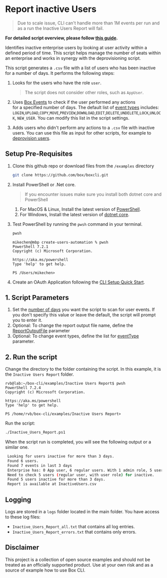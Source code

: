 # Report inactive Users 

> Due to scale issue, CLI can't handle more than 1M events per run and as a run the Inactive Users Report will fail.

**For detailed script overview, please follow [this guide][user-guide].**

Identifies inactive enterprise users by looking at user activity within a defined period of time. This script helps manage the number of seats within an enterprise and works in synergy with the deprovisioning script.

This script generates a `.csv` file with a list of users who has been inactive for a number of days. It performs the following steps:

1. Looks for the users who have the role `user`.
   > The script does not consider other roles, such as `AppUser`.

2. Uses [Box Events][boxevents] to check if the user performed any actions   
   for a specified number of days.
   The default list of [event types][event-types] includes: `LOGIN`,`UPLOAD`,`COPY`,`MOVE`,`PREVIEW`,`DOWNLOAD`,`EDIT`,`DELETE`,`UNDELETE`,`LOCK`,`UNLOCK`, `NEW_USER`. You can modify this list in the script settings.
3. Adds users who didn't perform any actions to a `.csv` file with
   inactive users. You can use this file as input for other scripts, for example to [deprovision users][deprovisionscript].


## Setup Pre-Requisites
1. Clone this github repo or download files from the `/examples` directory
   ```bash
   git clone https://github.com/box/boxcli.git
   ```
2. Install PowerShell or .Net core.
   > If you encounter issues make sure you install both dotnet core and PowerShell
    1. For MacOS & Linux, Install the latest version of [PowerShell](https://docs.microsoft.com/en-us/powershell/scripting/install/installing-powershell?view=powershell-7.2).
    2. For Windows, Install the latest version of [dotnet core](https://dotnet.microsoft.com/download).
    
3. Test PowerShell by running the `pwsh` command in your terminal.
    ```bash
    pwsh
    ```

    ```
    mikechen@mbp create-users-automation % pwsh
    PowerShell 7.2.1
    Copyright (c) Microsoft Corporation.
	
    https://aka.ms/powershell
    Type 'help' to get help.
	
    PS /Users/mikechen>
    ```
4. Create an OAuth Application following the [CLI Setup Quick Start][oauth-guide].

## 1. Script Parameters
1. Set the [number of days][daysInactive-param] you want the script to scan for user events. If you   don't specify this value or leave the default, the script will prompt you to enter it.
3. Optional: To change the report output file name, define the [ReportOutputFile][ReportName-param] parameter
4. Optional: To change event types, define the list for [eventType][events-param] parameter.

## 2. Run the script

Change the directory to the folder containing the script. In this example, it is the `Inactive Users Report` folder.
```
rvb@lab:~/box-cli/examples/Inactive Users Report$ pwsh
PowerShell 7.2.4
Copyright (c) Microsoft Corporation.

https://aka.ms/powershell
Type 'help' to get help.

PS /home/rvb/box-cli/examples/Inactive Users Report>
```

Run the script:

```bash
./Inactive_Users_Report.ps1
```

When the script run is completed, you will see the following
output or a similar one.

   ```bash
    Looking for users inactive for more than 3 days.
    Found 6 users.
    Found 7 events in last 3 days
    Enterprise has: 0 App user, 6 regular users. With 1 admin role, 5 user roles.
    Need to check 5 users (regular user, with user role) for inactive.
    Found 5 users inactive for more than 3 days.
    Report is available at InactiveUsers.csv
   ```

## Logging
Logs are stored in a `logs` folder located in the main folder. You have access to these log files:

* `Inactive_Users_Report_all.txt` that contains all log entries.
* `Inactive_Users_Report_errors.txt` that contains only errors.

## Disclaimer
This project is a collection of open source examples and should not be treated as an officially supported product. Use at your own risk and as a source of example how to use Box CLI.

[boxevents]:https://developer.box.com/reference/resources/event/
[event-types]: https://developer.box.com/reference/resources/event/#param-event_type
[oauth-guide]: https://developer.box.com/guides/cli/quick-start/
[daysInactive-param]: /examples/Inactive%20Users%20Report/Inactive_Users_Report.ps1#L14
[ReportName-param]: /examples/Inactive%20Users%20Report/Inactive_Users_Report.ps1#L11
[events-param]: /examples/Inactive%20Users%20Report/Inactive_Users_Report.ps1#L17
[deprovisionscript]: https://developer.box.com/guides/cli/scripts/deprovision-users/
[user-guide]: https://developer.box.com/guides/cli/scripts/report-inactive-users/
